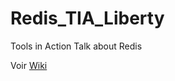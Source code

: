 # Redis_TIA_Liberty
Tools in Action Talk about Redis

Voir [Wiki](https://github.com/matthumbert/Redis_TIA_Liberty/wiki)
